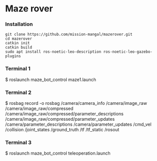 # Maze rover
### Installation

```
git clone https://github.com/mission-mangal/mazerover.git
cd mazerover
catkin init
catkin build
sudo apt install ros-noetic-leo-description ros-noetic-leo-gazebo-plugins
```



### Terminal 1
$ roslaunch maze_bot_control maze1.launch


### Terminal 2
$ rosbag record -o rosbag /camera/camera_info /camera/image_raw /camera/image_raw/compressed /camera/image_raw/compressed/parameter_descriptions /camera/image_raw/compressed/parameter_updates /camera/parameter_descriptions /camera/parameter_updates /cmd_vel /collision  /joint_states /ground_truth /tf /tf_static /rosout

### Terminal 3
$ roslaunch maze_bot_control teleoperation.launch



